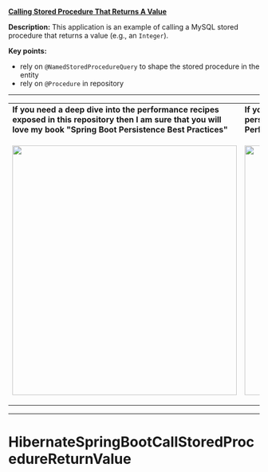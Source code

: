 **[Calling Stored Procedure That Returns A Value](https://github.com/AnghelLeonard/Hibernate-SpringBoot/tree/master/HibernateSpringBootCallStoredProcedureReturnValue)**
 
**Description:** This application is an example of calling a MySQL stored procedure that returns a value (e.g., an `Integer`).
 
**Key points:**
- rely on `@NamedStoredProcedureQuery` to shape the stored procedure in the entity
- rely on `@Procedure` in repository
     
-----------------------------------------------------------------------------------------------------------------------    
<table>
     <tr><td><b>If you need a deep dive into the performance recipes exposed in this repository then I am sure that you will love my book "Spring Boot Persistence Best Practices"</b></td><td><b>If you need a hand of tips and illustrations of 100+ Java persistence performance issues then "Java Persistence Performance Illustrated Guide" is for you.</b></td></tr>
     <tr><td>
<a href="https://www.apress.com/us/book/9781484256251"><p align="left"><img src="https://github.com/AnghelLeonard/Hibernate-SpringBoot/blob/master/Spring%20Boot%20Persistence%20Best%20Practices.jpg" height="500" width="450"/></p></a>
</td><td>
<a href="https://leanpub.com/java-persistence-performance-illustrated-guide"><p align="right"><img src="https://github.com/AnghelLeonard/Hibernate-SpringBoot/blob/master/Java%20Persistence%20Performance%20Illustrated%20Guide.jpg" height="500" width="450"/></p></a>
</td></tr></table>

-----------------------------------------------------------------------------------------------------------------------    

# HibernateSpringBootCallStoredProcedureReturnValue
